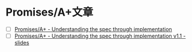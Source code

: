 # Promises/A+文章
- [ ] [Promises/A+ - Understanding the spec through implementation](http://modernjavascript.blogspot.com/2013/08/promisesa-understanding-by-doing.html)
- [ ] [Promises/A+ - Understanding the spec through implementation v1.1 - slides](http://modernjavascript.blogspot.com/2014/01/promisesa-understanding-spec-through.html)
